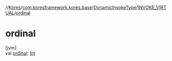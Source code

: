 //[Kores](../../../../index.md)/[com.koresframework.kores.base](../../index.md)/[DynamicInvokeType](../index.md)/[INVOKE_VIRTUAL](index.md)/[ordinal](ordinal.md)

# ordinal

[jvm]\
val [ordinal](ordinal.md): [Int](https://kotlinlang.org/api/latest/jvm/stdlib/kotlin/-int/index.html)
